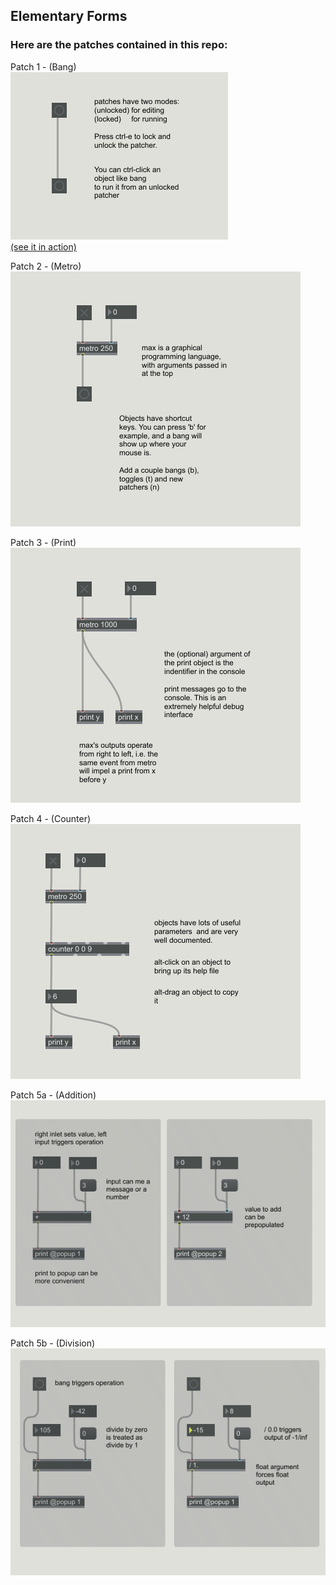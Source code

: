 ## Elementary Forms

### Here are the patches contained in this repo:

<!--- ---------------------------- --->
Patch 1 - (Bang)  
[![01_bang.png](./photos/01_bang.png)](./01_bang.maxpat)  
[(see it in action)](./photos/01_bang.gif)

<!--- ---------------------------- --->
Patch 2 - (Metro)  
[![02_metro.png](./photos/02_metro.png)](./02_metro.maxpat)

<!--- ---------------------------- --->
Patch 3 - (Print)  
[![03_print.png](./photos/03_print.png)](./03_print.maxpat)

<!--- ---------------------------- --->
Patch 4 - (Counter)  
[![04_counter.png](./photos/04_counter.png)](./04_counter.maxpat)

<!--- ---------------------------- --->
Patch 5a - (Addition)  
[![05a_math_addition.png](./photos/05a_math_addition.png)](./05a_math_addition.maxpat)

<!--- ---------------------------- --->
Patch 5b - (Division)  
[![05b_math_division.png](./photos/05b_math_division.png)](./05b_math_division.maxpat)
